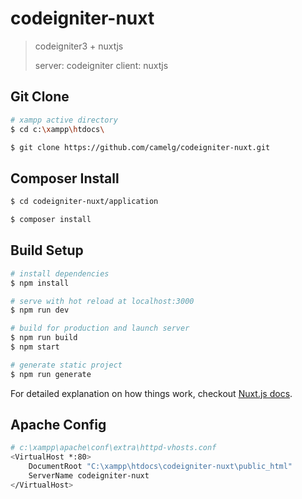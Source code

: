 # codeigniter-nuxt

> codeigniter3 + nuxtjs
>
> server: codeigniter
> client: nuxtjs

## Git Clone

```bash
# xampp active directory
$ cd c:\xampp\htdocs\

$ git clone https://github.com/camelg/codeigniter-nuxt.git
```

## Composer Install

```bash
$ cd codeigniter-nuxt/application

$ composer install
```

## Build Setup

```bash
# install dependencies
$ npm install

# serve with hot reload at localhost:3000
$ npm run dev

# build for production and launch server
$ npm run build
$ npm start

# generate static project
$ npm run generate
```

For detailed explanation on how things work, checkout [Nuxt.js docs](https://nuxtjs.org).

## Apache Config

```bash
# c:\xampp\apache\conf\extra\httpd-vhosts.conf
<VirtualHost *:80>
    DocumentRoot "C:\xampp\htdocs\codeigniter-nuxt\public_html"
    ServerName codeigniter-nuxt
</VirtualHost>
```

